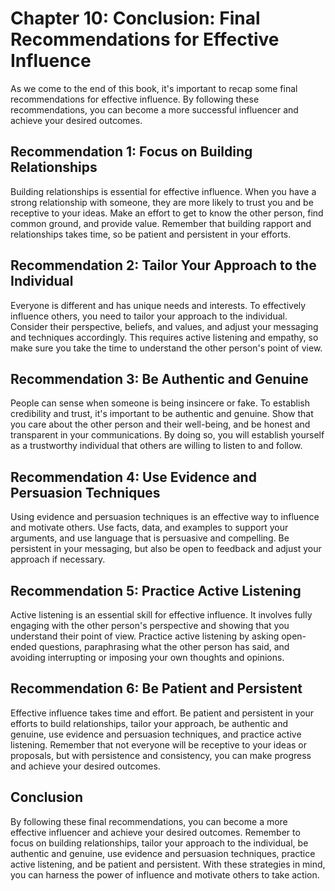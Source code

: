 Chapter 10: Conclusion: Final Recommendations for Effective Influence
=====================================================================

As we come to the end of this book, it's important to recap some final recommendations for effective influence. By following these recommendations, you can become a more successful influencer and achieve your desired outcomes.

Recommendation 1: Focus on Building Relationships
-------------------------------------------------

Building relationships is essential for effective influence. When you have a strong relationship with someone, they are more likely to trust you and be receptive to your ideas. Make an effort to get to know the other person, find common ground, and provide value. Remember that building rapport and relationships takes time, so be patient and persistent in your efforts.

Recommendation 2: Tailor Your Approach to the Individual
--------------------------------------------------------

Everyone is different and has unique needs and interests. To effectively influence others, you need to tailor your approach to the individual. Consider their perspective, beliefs, and values, and adjust your messaging and techniques accordingly. This requires active listening and empathy, so make sure you take the time to understand the other person's point of view.

Recommendation 3: Be Authentic and Genuine
------------------------------------------

People can sense when someone is being insincere or fake. To establish credibility and trust, it's important to be authentic and genuine. Show that you care about the other person and their well-being, and be honest and transparent in your communications. By doing so, you will establish yourself as a trustworthy individual that others are willing to listen to and follow.

Recommendation 4: Use Evidence and Persuasion Techniques
--------------------------------------------------------

Using evidence and persuasion techniques is an effective way to influence and motivate others. Use facts, data, and examples to support your arguments, and use language that is persuasive and compelling. Be persistent in your messaging, but also be open to feedback and adjust your approach if necessary.

Recommendation 5: Practice Active Listening
-------------------------------------------

Active listening is an essential skill for effective influence. It involves fully engaging with the other person's perspective and showing that you understand their point of view. Practice active listening by asking open-ended questions, paraphrasing what the other person has said, and avoiding interrupting or imposing your own thoughts and opinions.

Recommendation 6: Be Patient and Persistent
-------------------------------------------

Effective influence takes time and effort. Be patient and persistent in your efforts to build relationships, tailor your approach, be authentic and genuine, use evidence and persuasion techniques, and practice active listening. Remember that not everyone will be receptive to your ideas or proposals, but with persistence and consistency, you can make progress and achieve your desired outcomes.

Conclusion
----------

By following these final recommendations, you can become a more effective influencer and achieve your desired outcomes. Remember to focus on building relationships, tailor your approach to the individual, be authentic and genuine, use evidence and persuasion techniques, practice active listening, and be patient and persistent. With these strategies in mind, you can harness the power of influence and motivate others to take action.
